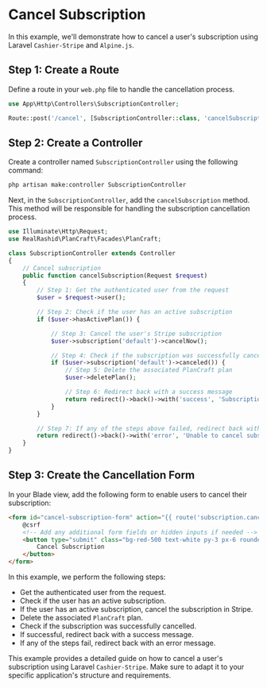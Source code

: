 # Cancel Subscription

In this example, we'll demonstrate how to cancel a user's subscription using Laravel `Cashier-Stripe` and `Alpine.js`.

## Step 1: Create a Route

Define a route in your `web.php` file to handle the cancellation process.

```php
use App\Http\Controllers\SubscriptionController;

Route::post('/cancel', [SubscriptionController::class, 'cancelSubscription'])->name('subscription.cancel');
```

## Step 2: Create a Controller

Create a controller named `SubscriptionController` using the following command:

```bash
php artisan make:controller SubscriptionController
```
Next, in the `SubscriptionController`, add the `cancelSubscription` method. This method will be responsible for handling the subscription cancellation process.

```php
use Illuminate\Http\Request;
use RealRashid\PlanCraft\Facades\PlanCraft;

class SubscriptionController extends Controller
{
    // Cancel subscription
    public function cancelSubscription(Request $request)
    {
        // Step 1: Get the authenticated user from the request
        $user = $request->user();

        // Step 2: Check if the user has an active subscription
        if ($user->hasActivePlan()) {

            // Step 3: Cancel the user's Stripe subscription
            $user->subscription('default')->cancelNow();

            // Step 4: Check if the subscription was successfully cancelled
            if ($user->subscription('default')->canceled()) {
                // Step 5: Delete the associated PlanCraft plan
                $user->deletePlan();

                // Step 6: Redirect back with a success message
                return redirect()->back()->with('success', 'Subscription cancelled successfully.');
            }
        }

        // Step 7: If any of the steps above failed, redirect back with an error message
        return redirect()->back()->with('error', 'Unable to cancel subscription.');
    }
}
```

## Step 3: Create the Cancellation Form

In your Blade view, add the following form to enable users to cancel their subscription:

```html
<form id="cancel-subscription-form" action="{{ route('subscription.cancel') }}" method="POST">
    @csrf
    <!-- Add any additional form fields or hidden inputs if needed -->
    <button type="submit" class="bg-red-500 text-white py-3 px-6 rounded-full hover:bg-red-600 transition duration-300 ease-in-out transform hover:-translate-y-1 w-full">
        Cancel Subscription
    </button>
</form>
```

In this example, we perform the following steps:

- Get the authenticated user from the request.
- Check if the user has an active subscription.
- If the user has an active subscription, cancel the subscription in Stripe.
- Delete the associated `PlanCraft` plan.
- Check if the subscription was successfully cancelled.
- If successful, redirect back with a success message.
- If any of the steps fail, redirect back with an error message.

This example provides a detailed guide on how to cancel a user's subscription using Laravel `Cashier-Stripe`. Make sure to adapt it to your specific application's structure and requirements.
